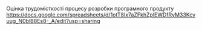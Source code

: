Оцінка трудомісткості процесу розробки програмного продукту
https://docs.google.com/spreadsheets/d/1otT8lx7aZFkhZplEWDfRyM33Kcvuug_N0blB8Es8-_A/edit?usp=sharing
